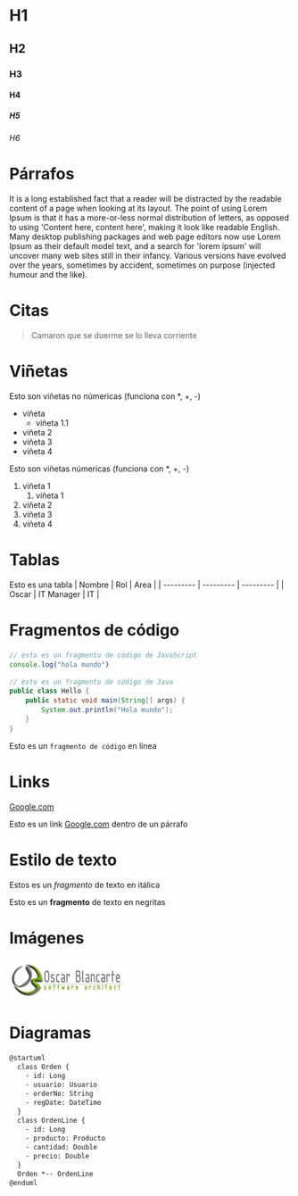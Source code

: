 # H1
## H2
### H3
#### H4
##### H5
###### H6







# Párrafos
It is a long established fact that a reader will be distracted by the readable content of a page when looking at its layout. The point of using Lorem Ipsum is that it has a more-or-less normal distribution of letters, as opposed to using 'Content here, content here', making it look like readable English. Many desktop publishing packages and web page editors now use Lorem Ipsum as their default model text, and a search for 'lorem ipsum' will uncover many web sites still in their infancy. Various versions have evolved over the years, sometimes by accident, sometimes on purpose (injected humour and the like).



# Citas

> Camaron que se duerme se lo lleva corriente 


# Viñetas

Esto son viñetas no númericas (funciona con *, +, -)
+ viñeta  
  + viñeta 1.1
+ viñeta 2
+ viñeta 3
+ viñeta 4

Esto son viñetas númericas (funciona con *, +, -)
1) viñeta 1
   1) viñeta 1
2) viñeta 2
3) viñeta 3
4) viñeta 4


# Tablas

Esto es una tabla
| Nombre    | Rol           | Area          |
| --------- | ---------     | ---------     |
| Oscar     | IT Manager    | IT            |




# Fragmentos de código
```javascript
// esto es un fragmento de código de JavaScript
console.log("hola mundo")
```

```java
// esto es un fragmento de código de Java
public class Hello {
    public static void main(String[] args) {
        System.out.println("Hola mundo");
    }
}
```

Esto es un `fragmento de código` en línea




# Links

[Google.com](http://google.com/)

Esto es un link [Google.com](http://google.com/) dentro de un párrafo





# Estilo de texto

Estos es un *fragmento* de texto en itálica

Esto es un **fragmento** de texto en negritas






# Imágenes
![Oscar Blancarte Blog](./../images/oscarblancarteblog.png "Esto es el tooltip")



# Diagramas 

```plantuml
@startuml
  class Orden {
    - id: Long
    - usuario: Usuario
    - orderNo: String
    - regDate: DateTime
  }
  class OrdenLine {
    - id: Long
    - producto: Producto
    - cantidad: Double
    - precio: Double
  }
  Orden *-- OrdenLine
@enduml
```